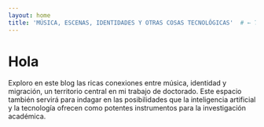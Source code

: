 ```yaml
---
layout: home
title: 'MÚSICA, ESCENAS, IDENTIDADES Y OTRAS COSAS TECNOLÓGICAS'  # ← Título personalizado
---
```


# Hola
Exploro en este blog las ricas conexiones entre música, identidad y migración, un territorio central en mi trabajo de doctorado. Este espacio también servirá para indagar en las posibilidades que la inteligencia artificial y la tecnología ofrecen como potentes instrumentos para la investigación académica.
